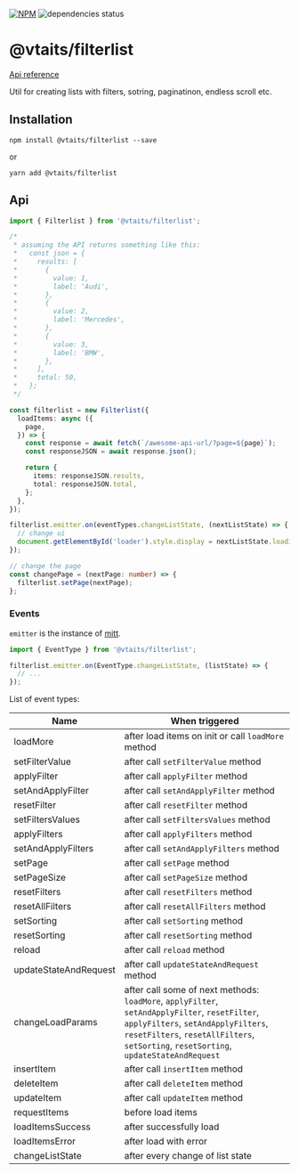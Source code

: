 [![NPM](https://img.shields.io/npm/v/@vtaits/filterlist.svg)](https://www.npmjs.com/package/@vtaits/filterlist)
![dependencies status](https://img.shields.io/librariesio/release/npm/@vtaits/filterlist)

# @vtaits/filterlist

[Api reference](https://vtaits.github.io/filterlist/modules/Filterlist.html)

Util for creating lists with filters, sotring, paginatinon, endless scroll etc.

## Installation

```
npm install @vtaits/filterlist --save
```

or

```
yarn add @vtaits/filterlist
```

## Api

```ts
import { Filterlist } from '@vtaits/filterlist';

/*
 * assuming the API returns something like this:
 *   const json = {
 *     results: [
 *       {
 *         value: 1,
 *         label: 'Audi',
 *       },
 *       {
 *         value: 2,
 *         label: 'Mercedes',
 *       },
 *       {
 *         value: 3,
 *         label: 'BMW',
 *       },
 *     ],
 *     total: 50,
 *   };
 */

const filterlist = new Filterlist({
  loadItems: async ({
    page,
  }) => {
    const response = await fetch(`/awesome-api-url/?page=${page}`);
    const responseJSON = await response.json();

    return {
      items: responseJSON.results,
      total: responseJSON.total,
    };
  },
});

filterlist.emitter.on(eventTypes.changeListState, (nextListState) => {
  // change ui
  document.getElementById('loader').style.display = nextListState.loading ? 'block' : 'none';
});

// change the page
const changePage = (nextPage: number) => {
  filterlist.setPage(nextPage);
};
```

### Events

`emitter` is the instance of [mitt](https://github.com/developit/mitt).

```ts
import { EventType } from '@vtaits/filterlist';

filterlist.emitter.on(EventType.changeListState, (listState) => {
  // ...
});
```

List of event types:

| Name | When triggered |
| ---- | -------------- |
| loadMore | after load items on init or call `loadMore` method |
| setFilterValue | after call `setFilterValue` method |
| applyFilter | after call `applyFilter` method |
| setAndApplyFilter | after call `setAndApplyFilter` method |
| resetFilter | after call `resetFilter` method |
| setFiltersValues | after call `setFiltersValues` method |
| applyFilters | after call `applyFilters` method |
| setAndApplyFilters | after call `setAndApplyFilters` method |
| setPage | after call `setPage` method |
| setPageSize | after call `setPageSize` method |
| resetFilters | after call `resetFilters` method |
| resetAllFilters | after call `resetAllFilters` method |
| setSorting | after call `setSorting` method |
| resetSorting | after call `resetSorting` method |
| reload | after call `reload` method |
| updateStateAndRequest | after call `updateStateAndRequest` method |
| changeLoadParams | after call some of next methods: `loadMore`, `applyFilter`, `setAndApplyFilter`, `resetFilter`, `applyFilters`, `setAndApplyFilters`, `resetFilters`, `resetAllFilters`, `setSorting`, `resetSorting`, `updateStateAndRequest` |
| insertItem | after call `insertItem` method |
| deleteItem | after call `deleteItem` method |
| updateItem | after call `updateItem` method |
| requestItems | before load items |
| loadItemsSuccess | after successfully load |
| loadItemsError | after load with error |
| changeListState | after every change of list state |
